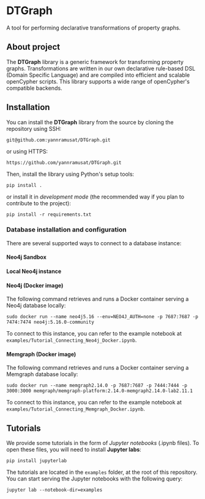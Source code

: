# DTGraph

A tool for performing declarative transformations of property graphs.

## About project

The **DTGraph** library is a generic framework for transforming property graphs.
Transformations are written in our own declarative rule-based DSL (Domain Specific Language) and are compiled into efficient and scalable openCypher scripts.
This library supports a wide range of openCypher's compatible backends.

## Installation

You can install the **DTGraph** library from the source by cloning the repository using SSH:
```
git@github.com:yannramusat/DTGraph.git
```
or using HTTPS:
```
https://github.com/yannramusat/DTGraph.git
```

Then, install the library using Python's setup tools:
```
pip install .
```
or install it in *development mode* (the recommended way if you plan to contribute to the project):
```
pip install -r requirements.txt
```

### Database installation and configuration

There are several supported ways to connect to a database instance:

#### Neo4j Sandbox

#### Local Neo4j instance

#### Neo4j (Docker image)

The following command retrieves and runs a Docker container serving a Neo4j database locally:
```
sudo docker run --name neo4j5.16 --env=NEO4J_AUTH=none -p 7687:7687 -p 7474:7474 neo4j:5.16.0-community
```

To connect to this instance, you can refer to the example notebook at `examples/Tutorial_Connecting_Neo4j_Docker.ipynb`.

#### Memgraph (Docker image)

The following command retrieves and runs a Docker container serving a Memgraph database locally:
```
sudo docker run --name memgraph2.14.0 -p 7687:7687 -p 7444:7444 -p 3000:3000 memgraph/memgraph-platform:2.14.0-memgraph2.14.0-lab2.11.1
```

To connect to this instance, you can refer to the example notebook at `examples/Tutorial_Connecting_Memgraph_Docker.ipynb`.

## Tutorials

We provide some tutorials in the form of *Jupyter notebooks* (.ipynb files). 
To open these files, you will need to install **Jupyter labs**:
```
pip install jupyterlab
```

The tutorials are located in the `examples` folder, at the root of this repository.
You can start serving the Jupyter notebooks with the following query:
```
jupyter lab --notebook-dir=examples
```
